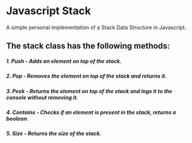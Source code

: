 # Javascript Stack

A simple personal implementation of a Stack Data Structure in Javascript.

## The stack class has the following methods:

##### 1. Push - Adds an element on top of the stack.

##### 2. Pop - Removes the element on top of the stack and returns it.

##### 3. Peek - Returns the element on top of the stack and logs it to the console without removing it.

##### 4. Contains - Checks if an element is present in the stack, returns a boolean.

##### 5. Size - Returns the size of the stack.
